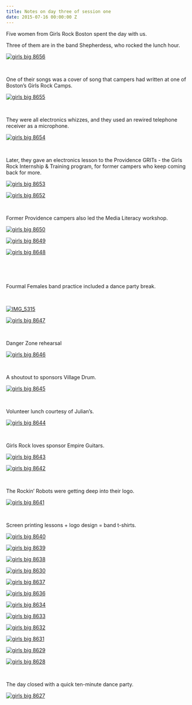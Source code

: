 ```yaml
---
title: Notes on day three of session one
date: 2015-07-16 00:00:00 Z
---
```


Five women from Girls Rock Boston spent the day with us.

Three of them are in the band Shepherdess, who rocked the lunch hour.

[![girls big 8656](/uploads/blogpost/girls-big-8656.jpg)](http://girlsrockri.org/wp-content/uploads/2015/07/girls-big-8656.jpg)

 

One of their songs was a cover of song that campers had written at one of Boston’s Girls Rock Camps.

[![girls big 8655](/uploads/blogpost/girls-big-8655.jpg)](http://girlsrockri.org/wp-content/uploads/2015/07/girls-big-8655.jpg)

 

They were all electronics whizzes, and they used an rewired telephone receiver as a microphone.

[![girls big 8654](/uploads/blogpost/girls-big-8654.jpg)](http://girlsrockri.org/wp-content/uploads/2015/07/girls-big-8654.jpg)

 

Later, they gave an electronics lesson to the Providence GRITs - the Girls Rock Internship & Training program, for former campers who keep coming back for more.

[![girls big 8653](/uploads/blogpost/girls-big-8653.jpg)](http://girlsrockri.org/wp-content/uploads/2015/07/girls-big-8653.jpg)

[![girls big 8652](/uploads/blogpost/girls-big-8652.jpg)](http://girlsrockri.org/wp-content/uploads/2015/07/girls-big-8652.jpg)

 

Former Providence campers also led the Media Literacy workshop.

[![girls big 8650](/uploads/blogpost/girls-big-8650.jpg)](http://girlsrockri.org/wp-content/uploads/2015/07/girls-big-8650.jpg)

[![girls big 8649](/uploads/blogpost/girls-big-8649.jpg)](http://girlsrockri.org/wp-content/uploads/2015/07/girls-big-8649.jpg)

[![girls big 8648](/uploads/blogpost/girls-big-8648.jpg)](http://girlsrockri.org/wp-content/uploads/2015/07/girls-big-8648.jpg)

 

 

Fourmal Females band practice included a dance party break.

 

[![IMG_5315](/uploads/blogpost/IMG_5315.jpg)](http://girlsrockri.org/wp-content/uploads/2015/07/IMG_5315.jpg)

[![girls big 8647](/uploads/blogpost/girls-big-8647.jpg)](http://girlsrockri.org/wp-content/uploads/2015/07/girls-big-8647.jpg)

 

Danger Zone rehearsal

[![girls big 8646](/uploads/blogpost/girls-big-8646.jpg)](http://girlsrockri.org/wp-content/uploads/2015/07/girls-big-8646.jpg)

 

A shoutout to sponsors Village Drum.

[![girls big 8645](/uploads/blogpost/girls-big-8645.jpg)](http://girlsrockri.org/wp-content/uploads/2015/07/girls-big-8645.jpg)

 

Volunteer lunch courtesy of Julian’s.

[![girls big 8644](/uploads/blogpost/girls-big-8644.jpg)](http://girlsrockri.org/wp-content/uploads/2015/07/girls-big-8644.jpg)

 

Girls Rock loves sponsor Empire Guitars.

[![girls big 8643](/uploads/blogpost/girls-big-8643.jpg)](http://girlsrockri.org/wp-content/uploads/2015/07/girls-big-8643.jpg)

[![girls big 8642](/uploads/blogpost/girls-big-8642.jpg)](http://girlsrockri.org/wp-content/uploads/2015/07/girls-big-8642.jpg)

 

The Rockin’ Robots were getting deep into their logo.

[![girls big 8641](/uploads/blogpost/girls-big-8641.jpg)](http://girlsrockri.org/wp-content/uploads/2015/07/girls-big-8641.jpg)

 

Screen printing lessons + logo design = band t-shirts.

[![girls big 8640](/uploads/blogpost/girls-big-8640.jpg)](http://girlsrockri.org/wp-content/uploads/2015/07/girls-big-8640.jpg)

[![girls big 8639](/uploads/blogpost/girls-big-8639.jpg)](http://girlsrockri.org/wp-content/uploads/2015/07/girls-big-8639.jpg)

[![girls big 8638](/uploads/blogpost/girls-big-8638.jpg)](http://girlsrockri.org/wp-content/uploads/2015/07/girls-big-8638.jpg)

[![girls big 8630](/uploads/blogpost/girls-big-8630.jpg)](http://girlsrockri.org/wp-content/uploads/2015/07/girls-big-8630.jpg)

[![girls big 8637](/uploads/blogpost/girls-big-8637.jpg)](http://girlsrockri.org/wp-content/uploads/2015/07/girls-big-8637.jpg)

[![girls big 8636](/uploads/blogpost/girls-big-8636.jpg)](http://girlsrockri.org/wp-content/uploads/2015/07/girls-big-8636.jpg)

[![girls big 8634](/uploads/blogpost/girls-big-8634.jpg)](http://girlsrockri.org/wp-content/uploads/2015/07/girls-big-8634.jpg)

[![girls big 8633](/uploads/blogpost/girls-big-8633.jpg)](http://girlsrockri.org/wp-content/uploads/2015/07/girls-big-8633.jpg)

[![girls big 8632](/uploads/blogpost/girls-big-8632.jpg)](http://girlsrockri.org/wp-content/uploads/2015/07/girls-big-8632.jpg)

[![girls big 8631](/uploads/blogpost/girls-big-8631.jpg)](http://girlsrockri.org/wp-content/uploads/2015/07/girls-big-8631.jpg)

[![girls big 8629](/uploads/blogpost/girls-big-8629.jpg)](http://girlsrockri.org/wp-content/uploads/2015/07/girls-big-8629.jpg)

[![girls big 8628](/uploads/blogpost/girls-big-8628.jpg)](http://girlsrockri.org/wp-content/uploads/2015/07/girls-big-8628.jpg)

 

The day closed with a quick ten-minute dance party.

[![girls big 8627](/uploads/blogpost/girls-big-8627.jpg)](http://girlsrockri.org/wp-content/uploads/2015/07/girls-big-8627.jpg)

